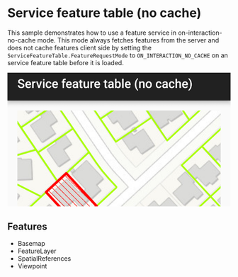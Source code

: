 # Service feature table (no cache)
This sample demonstrates how to use a feature service in on-interaction-no-cache mode. This mode always fetches features from the server and does not cache features client side by setting the ```ServiceFeatureTable.FeatureRequestMode``` to ```ON_INTERACTION_NO_CACHE``` on an service feature table before it is loaded.

![Service Feature Table Nocache](service-feature-table-nocache.png)

## Features
- Basemap
- FeatureLayer
- SpatialReferences
- Viewpoint

